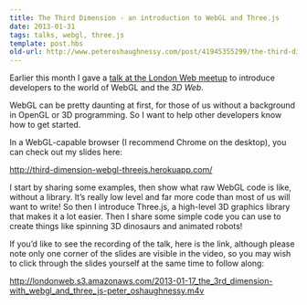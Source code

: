 ```yaml
---
title: The Third Dimension - an introduction to WebGL and Three.js
date: 2013-01-31
tags: talks, webgl, three.js
template: post.hbs
old-url: http://www.peteroshaughnessy.com/post/41945355299/the-third-dimension-an-introduction-to-webgl-and
---
```


Earlier this month I gave a [talk at the London Web
meetup](http://www.meetup.com/londonweb/events/51508282/) to introduce
developers to the world of WebGL and the *3D Web.*

WebGL can be pretty daunting at first, for those of us without a
background in OpenGL or 3D programming. So I want to help other
developers know how to get started.

In a WebGL-capable browser (I recommend Chrome on the desktop), you can
check out my slides here:

<http://third-dimension-webgl-threejs.herokuapp.com/>

I start by sharing some examples, then show what raw WebGL code is like,
without a library. It’s really low level and far more code than most of
us will want to write! So then I introduce Three.js, a high-level 3D
graphics library that makes it a lot easier. Then I share some simple
code you can use to create things like spinning 3D dinosaurs and
animated robots!

If you’d like to see the recording of the talk, here is the link,
although please note only one corner of the slides are visible in the
video, so you may wish to click through the slides yourself at the same
time to follow along:

<http://londonweb.s3.amazonaws.com/2013-01-17_the_3rd_dimension-with_webgl_and_three_js-peter_oshaughnessy.m4v>

